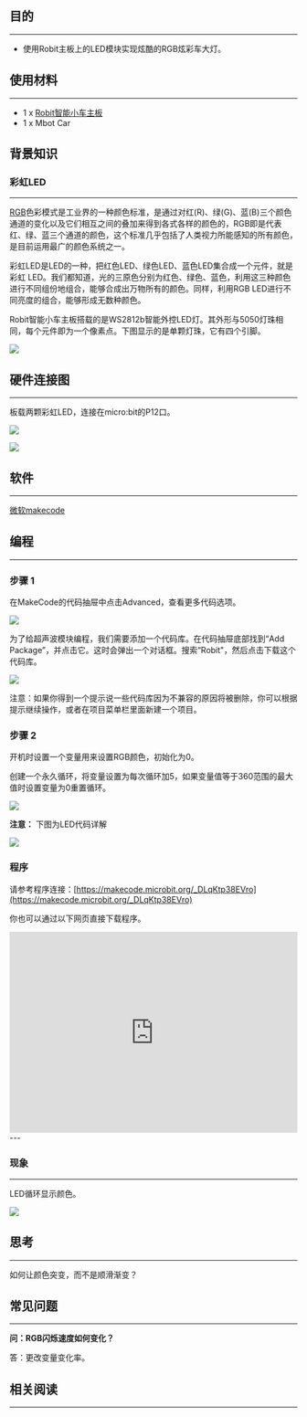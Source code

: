
## 目的
---
- 使用Robit主板上的LED模块实现炫酷的RGB炫彩车大灯。

## 使用材料
---

- 1 x [Robit智能小车主板](https://www.elecfreaks.com/estore/elecfreaks-robit-diy-mini-smart-cars-robot-development-platform-chassis-for-micro-bit-compatible-with-mbot.html)
- 1 x Mbot Car

## 背景知识
### 彩虹LED
---
[RGB](https://baike.baidu.com/item/RGB/342517?fr=aladdin)色彩模式是工业界的一种颜色标准，是通过对红(R)、绿(G)、蓝(B)三个颜色通道的变化以及它们相互之间的叠加来得到各式各样的颜色的，RGB即是代表红、绿、蓝三个通道的颜色，这个标准几乎包括了人类视力所能感知的所有颜色，是目前运用最广的颜色系统之一。

彩虹LED是LED的一种，把红色LED、绿色LED、蓝色LED集合成一个元件，就是彩虹 LED。我们都知道，光的三原色分别为红色、绿色、蓝色，利用这三种颜色进行不同组份地组合，能够合成出万物所有的颜色。同样，利用RGB LED进行不同亮度的组合，能够形成无数种颜色。

Robit智能小车主板搭载的是WS2812b智能外控LED灯。其外形与5050灯珠相同，每个元件即为一个像素点。下图显示的是单颗灯珠，它有四个引脚。 

![](https://i.imgur.com/um2QZl8.png)



## 硬件连接图
---

板载两颗彩虹LED，连接在micro:bit的P12口。

![](https://i.imgur.com/yOJCtFk.png)

![](https://i.imgur.com/VB66oQ7.jpg)

## 软件
---
[微软makecode](https://makecode.microbit.org/#)

## 编程
---
### 步骤 1
在MakeCode的代码抽屉中点击Advanced，查看更多代码选项。

![](https://i.imgur.com/LjMR5IU.png)

为了给超声波模块编程，我们需要添加一个代码库。在代码抽屉底部找到“Add Package”，并点击它。这时会弹出一个对话框。搜索“Robit"，然后点击下载这个代码库。

![](https://i.imgur.com/ISZ6w26.png)

注意：如果你得到一个提示说一些代码库因为不兼容的原因将被删除，你可以根据提示继续操作，或者在项目菜单栏里面新建一个项目。

### 步骤 2

开机时设置一个变量用来设置RGB颜色，初始化为0。

创建一个永久循环，将变量设置为每次循环加5，如果变量值等于360范围的最大值时设置变量为0重置循环。

![](https://i.imgur.com/UG17sXN.png)

**注意：** 下图为LED代码详解

![](https://i.imgur.com/mPEbbU7.png)


### 程序
请参考程序连接：[https://makecode.microbit.org/_DLqKtp38EVro](https://makecode.microbit.org/_DLqKtp38EVro)

你也可以通过以下网页直接下载程序。

<div style="position:relative;height:0;padding-bottom:70%;overflow:hidden;"><iframe style="position:absolute;top:0;left:0;width:100%;height:100%;" src="https://makecode.microbit.org/#pub:_DLqKtp38EVro" frameborder="0" sandbox="allow-popups allow-forms allow-scripts allow-same-origin"></iframe></div>  
---

### 现象
---
LED循环显示颜色。

![](https://i.imgur.com/9KOWt1T.gif)

## 思考
---

如何让颜色突变，而不是顺滑渐变？

## 常见问题
---

**问：RGB闪烁速度如何变化？**

答：更改变量变化率。



## 相关阅读  
---

